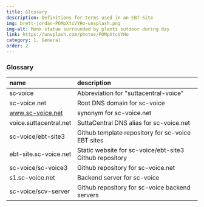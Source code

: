 ```yaml
---
title: Glossary
description: Definitions for terms used in an EBT-Site
img: brett-jordan-POMpXtcVYHo-unsplash.png
img-alt: Monk statue surrounded by plants outdoor during day
link: https://unsplash.com/photos/POMpXtcVYHo
category: 1. General
order: 2
---
```


### Glossary

| name | description |
| :----- | :----- |
| sc&#8209;voice | Abbreviation for "suttacentral-voice"
| sc-voice.net | Root DNS domain for sc-voice
| www.sc-voice.net | synonym for sc-voice.net
| voice.suttacentral.net | SuttaCentral  DNS alias for sc-voice.net
| sc-voice/ebt-site3 | Github  template repository for sc-voice EBT sites
| ebt-site.sc-voice.net | Static website for sc-voice/ebt-site3 Github repository
| sc-voice/sc-voice3 | Github repository for sc-voice.net
| s1.sc-voice.net | Backend server for sc-voice
| sc-voice/scv-server | Github repository for sc-voice backend servers

